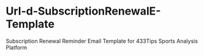 # Url-d-SubscriptionRenewalE-Template
Subscription Renewal Reminder Email Template for 433Tips Sports Analysis Platform
